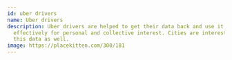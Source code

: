 ```yaml
---
id: uber drivers
name: Uber drivers
description: Uber drivers are helped to get their data back and use it
  effectively for personal and collective interest. Cities are interested in
  this data as well.
image: https://placekitten.com/300/181
---
```

